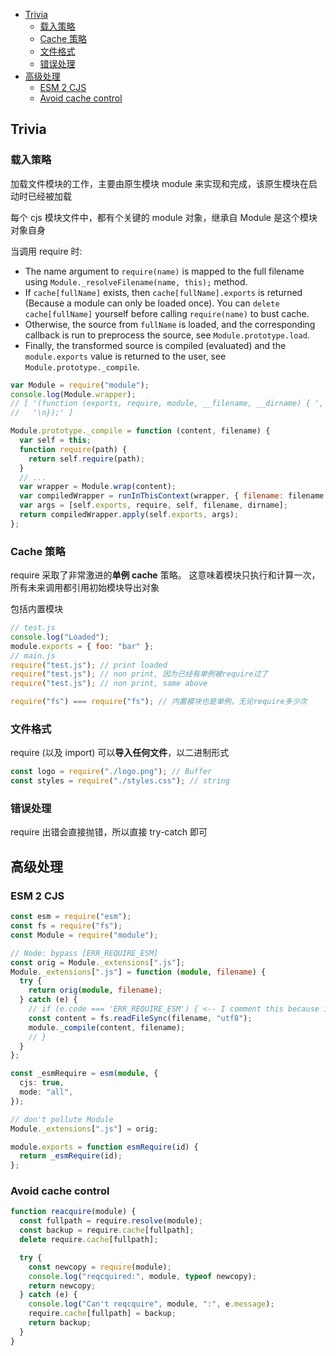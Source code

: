 - [Trivia](#trivia)
  - [载入策略](#载入策略)
  - [Cache 策略](#cache-策略)
  - [文件格式](#文件格式)
  - [错误处理](#错误处理)
- [高级处理](#高级处理)
  - [ESM 2 CJS](#esm-2-cjs)
  - [Avoid cache control](#avoid-cache-control)

## Trivia

### 载入策略

加载文件模块的工作，主要由原生模块 module 来实现和完成，该原生模块在启动时已经被加载

每个 cjs 模块文件中，都有个关键的 module 对象，继承自 Module 是这个模块对象自身

当调用 require 时:

- The name argument to `require(name)` is mapped to the full filename using `Module._resolveFilename(name, this);` method.
- If `cache[fullName]` exists, then `cache[fullName].exports` is returned (Because a module can only be loaded once). You can `delete cache[fullName]` yourself before calling `require(name)` to bust cache.
- Otherwise, the source from `fullName` is loaded, and the corresponding callback is run to preprocess the source, see `Module.prototype.load`.
- Finally, the transformed source is compiled (evaluated) and the `module.exports` value is returned to the user, see `Module.prototype._compile`.

```js
var Module = require("module");
console.log(Module.wrapper);
// [ '(function (exports, require, module, __filename, __dirname) { ',
//   '\n});' ]

Module.prototype._compile = function (content, filename) {
  var self = this;
  function require(path) {
    return self.require(path);
  }
  // ...
  var wrapper = Module.wrap(content);
  var compiledWrapper = runInThisContext(wrapper, { filename: filename });
  var args = [self.exports, require, self, filename, dirname];
  return compiledWrapper.apply(self.exports, args);
};
```

### Cache 策略

require 采取了非常激进的**单例 cache** 策略。
这意味着模块只执行和计算一次，所有未来调用都引用初始模块导出对象

包括内置模块

```js
// test.js
console.log("Loaded");
module.exports = { foo: "bar" };
// main.js
require("test.js"); // print loaded
require("test.js"); // non print, 因为已经有单例被require过了
require("test.js"); // non print, same above

require("fs") === require("fs"); // 内置模块也是单例，无论require多少次
```

### 文件格式

require (以及 import) 可以**导入任何文件**，以二进制形式

```js
const logo = require("./logo.png"); // Buffer
const styles = require("./styles.css"); // string
```

### 错误处理

require 出错会直接抛错，所以直接 try-catch 即可

## 高级处理

### ESM 2 CJS

```ts
const esm = require("esm");
const fs = require("fs");
const Module = require("module");

// Node: bypass [ERR_REQUIRE_ESM]
const orig = Module._extensions[".js"];
Module._extensions[".js"] = function (module, filename) {
  try {
    return orig(module, filename);
  } catch (e) {
    // if (e.code === 'ERR_REQUIRE_ESM') { <-- I comment this because in my system this error is not throw.
    const content = fs.readFileSync(filename, "utf8");
    module._compile(content, filename);
    // }
  }
};

const _esmRequire = esm(module, {
  cjs: true,
  mode: "all",
});

// don't pollute Module
Module._extensions[".js"] = orig;

module.exports = function esmRequire(id) {
  return _esmRequire(id);
};
```

### Avoid cache control

```js
function reacquire(module) {
  const fullpath = require.resolve(module);
  const backup = require.cache[fullpath];
  delete require.cache[fullpath];

  try {
    const newcopy = require(module);
    console.log("reqcquired:", module, typeof newcopy);
    return newcopy;
  } catch (e) {
    console.log("Can't reqcquire", module, ":", e.message);
    require.cache[fullpath] = backup;
    return backup;
  }
}
```
